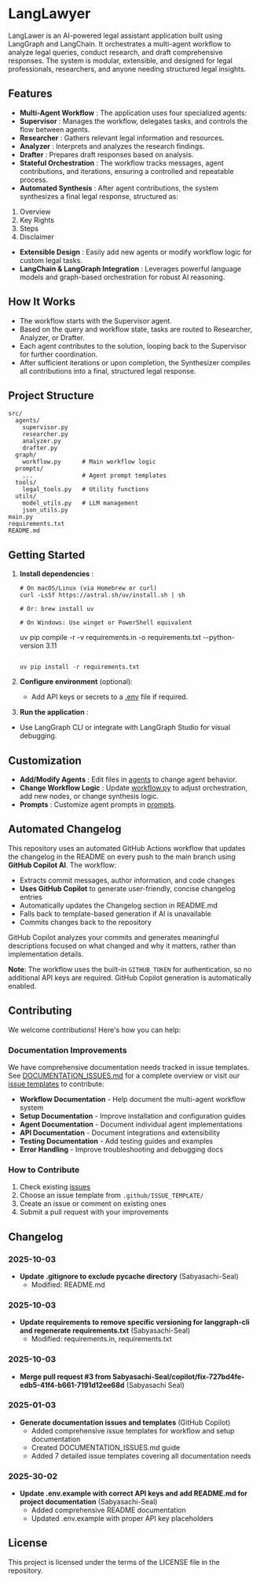 # LangLawyer

LangLawer is an AI-powered legal assistant application built using LangGraph and LangChain. It orchestrates a multi-agent workflow to analyze legal queries, conduct research, and draft comprehensive responses. The system is modular, extensible, and designed for legal professionals, researchers, and anyone needing structured legal insights.

## Features

* **Multi-Agent Workflow** : The application uses four specialized agents:
* **Supervisor** : Manages the workflow, delegates tasks, and controls the flow between agents.
* **Researcher** : Gathers relevant legal information and resources.
* **Analyzer** : Interprets and analyzes the research findings.
* **Drafter** : Prepares draft responses based on analysis.
* **Stateful Orchestration** : The workflow tracks messages, agent contributions, and iterations, ensuring a controlled and repeatable process.
* **Automated Synthesis** : After agent contributions, the system synthesizes a final legal response, structured as:

1. Overview
2. Key Rights
3. Steps
4. Disclaimer

* **Extensible Design** : Easily add new agents or modify workflow logic for custom legal tasks.
* **LangChain & LangGraph Integration** : Leverages powerful language models and graph-based orchestration for robust AI reasoning.

## How It Works

* The workflow starts with the Supervisor agent.
* Based on the query and workflow state, tasks are routed to Researcher, Analyzer, or Drafter.
* Each agent contributes to the solution, looping back to the Supervisor for further coordination.
* After sufficient iterations or upon completion, the Synthesizer compiles all contributions into a final, structured legal response.

## Project Structure

```
src/
  agents/
    supervisor.py
    researcher.py
    analyzer.py
    drafter.py
  graph/
    workflow.py      # Main workflow logic
  prompts/
    ...              # Agent prompt templates
  tools/
    legal_tools.py   # Utility functions
  utils/
    model_utils.py   # LLM management
    json_utils.py
main.py 
requirements.txt
README.md
```

## Getting Started

1. **Install dependencies** :

   ```
   # On macOS/Linux (via Homebrew or curl)
   curl -LsSf https://astral.sh/uv/install.sh | sh

   # Or: brew install uv

   # On Windows: Use winget or PowerShell equivalent
   ```

   uv pip compile -r -v requirements.in -o
   requirements.txt --python-version 3.11

   ```

   uv pip install -r requirements.txt
   ```
2. **Configure environment** (optional):

   * Add API keys or secrets to a [.env](vscode-file://vscode-app/Applications/Visual%20Studio%20Code.app/Contents/Resources/app/out/vs/code/electron-browser/workbench/workbench.html) file if required.
3. **Run the application** :

* Use LangGraph CLI or integrate with LangGraph Studio for visual debugging.

## Customization

* **Add/Modify Agents** : Edit files in [agents](vscode-file://vscode-app/Applications/Visual%20Studio%20Code.app/Contents/Resources/app/out/vs/code/electron-browser/workbench/workbench.html) to change agent behavior.
* **Change Workflow Logic** : Update [workflow.py](vscode-file://vscode-app/Applications/Visual%20Studio%20Code.app/Contents/Resources/app/out/vs/code/electron-browser/workbench/workbench.html) to adjust orchestration, add new nodes, or change synthesis logic.
* **Prompts** : Customize agent prompts in [prompts](vscode-file://vscode-app/Applications/Visual%20Studio%20Code.app/Contents/Resources/app/out/vs/code/electron-browser/workbench/workbench.html).

## Automated Changelog

This repository uses an automated GitHub Actions workflow that updates the changelog in the README on every push to the main branch using **GitHub Copilot AI**. The workflow:

- Extracts commit messages, author information, and code changes
- **Uses GitHub Copilot** to generate user-friendly, concise changelog entries
- Automatically updates the Changelog section in README.md
- Falls back to template-based generation if AI is unavailable
- Commits changes back to the repository

GitHub Copilot analyzes your commits and generates meaningful descriptions focused on what changed and why it matters, rather than implementation details.

**Note**: The workflow uses the built-in `GITHUB_TOKEN` for authentication, so no additional API keys are required. GitHub Copilot generation is automatically enabled.

## Contributing

We welcome contributions! Here's how you can help:

### Documentation Improvements

We have comprehensive documentation needs tracked in issue templates. See [DOCUMENTATION_ISSUES.md](DOCUMENTATION_ISSUES.md) for a complete overview or visit our [issue templates](.github/ISSUE_TEMPLATE/) to contribute:

- **Workflow Documentation** - Help document the multi-agent workflow system
- **Setup Documentation** - Improve installation and configuration guides
- **Agent Documentation** - Document individual agent implementations
- **API Documentation** - Document integrations and extensibility
- **Testing Documentation** - Add testing guides and examples
- **Error Handling** - Improve troubleshooting and debugging docs

### How to Contribute

1. Check existing [issues](https://github.com/Sabyasachi-Seal/LangLawyer/issues)
2. Choose an issue template from `.github/ISSUE_TEMPLATE/`
3. Create an issue or comment on existing ones
4. Submit a pull request with your improvements

## Changelog

### 2025-10-03
- **Update .gitignore to exclude __pycache__ directory** (Sabyasachi-Seal)
  - Modified: README.md
### 2025-10-03
- **Update requirements to remove specific versioning for langgraph-cli and regenerate requirements.txt** (Sabyasachi-Seal)
  - Modified: requirements.in, requirements.txt

### 2025-10-03

- **Merge pull request #3 from Sabyasachi-Seal/copilot/fix-727bd4fe-edb5-41f4-b661-7191d12ee68d** (Sabyasachi Seal)

### 2025-01-03

- **Generate documentation issues and templates** (GitHub Copilot)
  - Added comprehensive issue templates for workflow and setup documentation
  - Created DOCUMENTATION_ISSUES.md guide
  - Added 7 detailed issue templates covering all documentation needs

### 2025-30-02

- **Update .env.example with correct API keys and add README.md for project documentation** (Sabyasachi-Seal)
  - Added comprehensive README documentation
  - Updated .env.example with proper API key placeholders

## License

This project is licensed under the terms of the LICENSE file in the repository.
